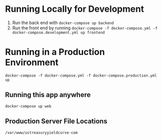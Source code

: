 # Running Locally for Development

1. Run the back end with `docker-compose up backend`
2. Run the front end by running `docker-compose -f docker-compose.yml -f docker-compose.development.yml up frontend`

# Running in a Production Environment

`docker-compose -f docker-compose.yml -f docker-compose.production.yml up`

## Running this app anywhere

```
docker-compose up web
```

## Production Server File Locations

`/var/www/ustreasuryyieldcurve-com`

